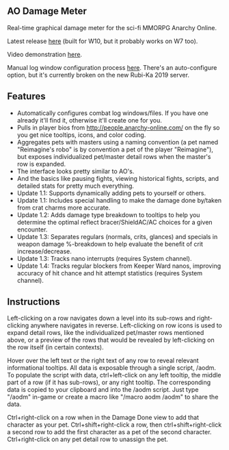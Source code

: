 AO Damage Meter
---------------

Real-time graphical damage meter for the sci-fi MMORPG Anarchy Online.

Latest release [here](https://github.com/nicgalehouse/AODamageMeter/releases/tag/v1.4.0) (built for W10, but it probably works on W7 too).

Video demonstration [here](https://youtu.be/K4iU7KronOg).

Manual log window configuration process [here](https://www.youtube.com/watch?v=gdknGvEJjPs). There's an auto-configure option, but it's currently broken on the new Rubi-Ka 2019 server.

Features
--------

+ Automatically configures combat log windows/files. If you have one already it'll find it, otherwise it'll create one for you.
+ Pulls in player bios from http://people.anarchy-online.com/ on the fly so you get nice tooltips, icons, and color coding.
+ Aggregates pets with masters using a naming convention (a pet named "Reimagine's robo" is by convention a pet of the player "Reimagine"), but exposes individualized pet/master detail rows when the master's row is expanded.
+ The interface looks pretty similar to AO's.
+ And the basics like pausing fights, viewing historical fights, scripts, and detailed stats for pretty much everything.
+ Update 1.1: Supports dynamically adding pets to yourself or others.
+ Update 1.1: Includes special handling to make the damage done by/taken from crat charms more accurate.
+ Update 1.2: Adds damage type breakdown to tooltips to help you determine the optimal reflect bracer/ShieldAC/AC choices for a given encounter.
+ Update 1.3: Separates regulars (normals, crits, glances) and specials in weapon damage %-breakdown to help evaluate the benefit of crit increase/decrease.
+ Update 1.3: Tracks nano interrupts (requires System channel).
+ Update 1.4: Tracks regular blockers from Keeper Ward nanos, improving accuracy of hit chance and hit attempt statistics (requires System channel).

Instructions
------------
Left-clicking on a row navigates down a level into its sub-rows and right-clicking anywhere navigates in reverse.
Left-clicking on row icons is used to expand detail rows, like the individualized pet/master rows mentioned above, or a preview of the rows that would be revealed by left-clicking on the row itself (in certain contexts).

Hover over the left text or the right text of any row to reveal relevant informational tooltips.
All data is exposable through a single script, /aodm.
To populate the script with data, ctrl+left-click on any left tooltip, the middle part of a row (if it has sub-rows), or any right tooltip.
The corresponding data is copied to your clipboard and into the /aodm script.
Just type "/aodm" in-game or create a macro like "/macro aodm /aodm" to share the data.

Ctrl+right-click on a row when in the Damage Done view to add that character as your pet.
Ctrl+shift+right-click a row, then ctrl+shift+right-click a second row to add the first character as a pet of the second character.
Ctrl+right-click on any pet detail row to unassign the pet.
